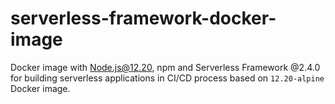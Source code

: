 # serverless-framework-docker-image
Docker image with Node.js@12.20, npm and Serverless Framework @2.4.0 for building serverless applications in CI/CD process based on `12.20-alpine` Docker image.
